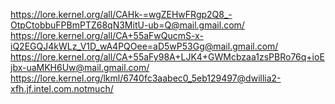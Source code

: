 https://lore.kernel.org/all/CAHk-=wgZEHwFRgp2Q8_-OtpCtobbuFPBmPTZ68qN3MitU-ub=Q@mail.gmail.com/
https://lore.kernel.org/all/CA+55aFwQucmS-x-iQ2EGQJ4kWLz_V1D_wA4PQOee=aD5wP53Gg@mail.gmail.com/
https://lore.kernel.org/all/CA+55aFy98A+LJK4+GWMcbzaa1zsPBRo76q+ioEjbx-uaMKH6Uw@mail.gmail.com/
https://lore.kernel.org/lkml/6740fc3aabec0_5eb129497@dwillia2-xfh.jf.intel.com.notmuch/